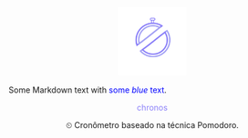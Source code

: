 <p align="center">
<img src="./assets/chronos-logo.svg" width="120" height="120"/>
</p>
<p>Some Markdown text with <span style="color:blue">some <em>blue</em> text</span>.</p>
<p align="center"><span style="color: #8B80F9;">chronos</span></p>
<p align="center">
⏲ Cronômetro baseado na técnica Pomodoro.
</p>
</hr>
